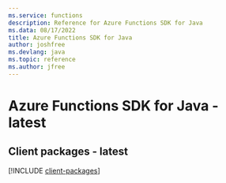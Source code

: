 ```yaml
---
ms.service: functions
description: Reference for Azure Functions SDK for Java
ms.data: 08/17/2022
title: Azure Functions SDK for Java
author: joshfree
ms.devlang: java
ms.topic: reference
ms.author: jfree
---
```

# Azure Functions SDK for Java - latest

## Client packages - latest
[!INCLUDE [client-packages](functions-client-index.md)]